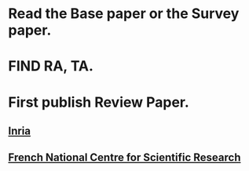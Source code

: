 # Read the Base paper or the Survey paper.
# FIND RA, TA.
# First publish Review Paper.
## [Inria](https://www.inria.fr/en/do-internship)
## [French National Centre for Scientific Research](https://www.cnrs.fr/en/the-cnrs)
